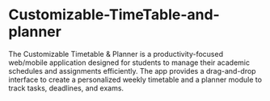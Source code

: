 # Customizable-TimeTable-and-planner
The Customizable Timetable &amp; Planner is a productivity-focused web/mobile application designed for students to manage their academic schedules and assignments efficiently. The app provides a drag-and-drop interface to create a personalized weekly timetable and a planner module to track tasks, deadlines, and exams.
